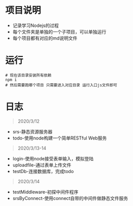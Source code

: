 # 项目说明
- 记录学习Nodejs的过程
- 每个文件夹是单独的一个子项目，可以单独运行
- 每个项目都有对应的md说明文件

# 运行
```shell
# 现在该目录安装所有依赖
npm i 
# 然后需要跑哪个项目 只需要进入对应目录 运行入口js文件即可 
```

# 日志
>2020/3/12
- srs-静态资源服务器
- todo-使用node构建一个简单RESTful Web服务

>2020/3/13-14 
- login-使用node接受表单输入，模拟登陆
- uploadfile-通过表单上传文件
- testDb-连接数据库，完成todo

>2020/3/14
- testMiddleware-初探中间件程序
- srsByConnect-使用connect自带的中间件做静态文件服务